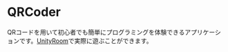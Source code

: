 # QRCoder
QRコードを用いて初心者でも簡単にプログラミングを体験できるアプリケーションです。[UnityRoom](https://unityroom.com/games/qrcoder)で実際に遊ぶことができます。
